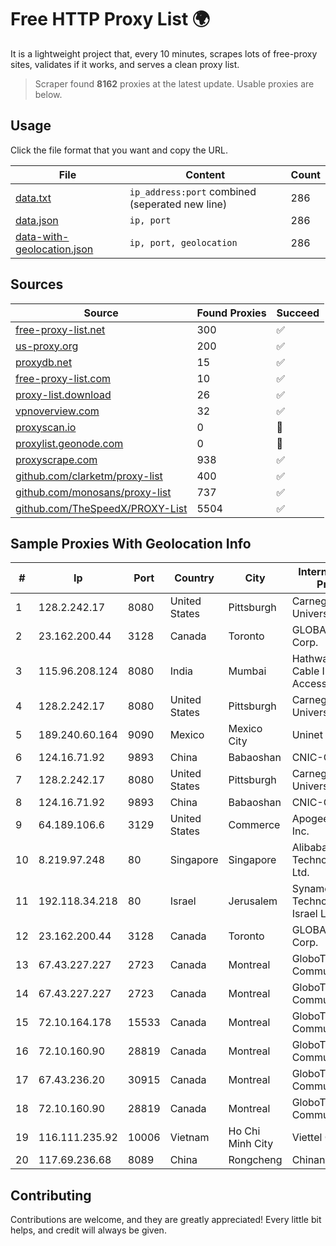 
# Free HTTP Proxy List 🌍

It is a lightweight project that, every 10 minutes, scrapes lots of free-proxy sites, validates if it works, and serves a clean proxy list.


> Scraper found **8162** proxies at the latest update. Usable proxies are below.

## Usage

Click the file format that you want and copy the URL.


|File|Content|Count|
|----|-------|-----|
|[data.txt](https://raw.githubusercontent.com/themiralay/Proxy-List-World/master/data.txt)|`ip_address:port` combined (seperated new line)|286|
|[data.json](https://raw.githubusercontent.com/themiralay/Proxy-List-World/master/data.json)|`ip, port`|286|
|[data-with-geolocation.json](https://raw.githubusercontent.com/themiralay/Proxy-List-World/master/data-with-geolocation.json)|`ip, port, geolocation`|286|

## Sources

|Source|Found Proxies|Succeed|
|------|-------------|-------|
|[free-proxy-list.net](https://free-proxy-list.net)|300|✅|
|[us-proxy.org](https://www.us-proxy.org)|200|✅|
|[proxydb.net](http://proxydb.net)|15|✅|
|[free-proxy-list.com](https://free-proxy-list.com/?page=&port=&type%5B%5D=http&type%5B%5D=https&up_time=0&search=Search)|10|✅|
|[proxy-list.download](https://www.proxy-list.download/HTTP)|26|✅|
|[vpnoverview.com](https://vpnoverview.com/privacy/anonymous-browsing/free-proxy-servers)|32|✅|
|[proxyscan.io](https://www.proxyscan.io)|0|🚫|
|[proxylist.geonode.com](https://proxylist.geonode.com/api/proxy-list?limit=300&page=1&sort_by=lastChecked&sort_type=desc&protocols=http,https)|0|🚫|
|[proxyscrape.com](https://api.proxyscrape.com/v2/?request=displayproxies&protocol=http&timeout=10000&country=all&ssl=all&anonymity=all)|938|✅|
|[github.com/clarketm/proxy-list](https://raw.githubusercontent.com/clarketm/proxy-list/master/proxy-list-raw.txt)|400|✅|
|[github.com/monosans/proxy-list](https://raw.githubusercontent.com/monosans/proxy-list/main/proxies/http.txt)|737|✅|
|[github.com/TheSpeedX/PROXY-List](https://raw.githubusercontent.com/TheSpeedX/PROXY-List/master/http.txt)|5504|✅|


## Sample Proxies With Geolocation Info

|#|Ip|Port|Country|City|Internet Service Provider|
|-|--|----|-------|----|-------------------------|
|1|128.2.242.17|8080|United States|Pittsburgh|Carnegie Mellon University|
|2|23.162.200.44|3128|Canada|Toronto|GLOBALTELEHOST Corp.|
|3|115.96.208.124|8080|India|Mumbai|Hathway IP over Cable Internet Access|
|4|128.2.242.17|8080|United States|Pittsburgh|Carnegie Mellon University|
|5|189.240.60.164|9090|Mexico|Mexico City|Uninet S.A. de C.V.|
|6|124.16.71.92|9893|China|Babaoshan|CNIC-CAS|
|7|128.2.242.17|8080|United States|Pittsburgh|Carnegie Mellon University|
|8|124.16.71.92|9893|China|Babaoshan|CNIC-CAS|
|9|64.189.106.6|3129|United States|Commerce|Apogee Telecom Inc.|
|10|8.219.97.248|80|Singapore|Singapore|Alibaba (US) Technology Co., Ltd.|
|11|192.118.34.218|80|Israel|Jerusalem|Synamedia Technologies Israel Ltd|
|12|23.162.200.44|3128|Canada|Toronto|GLOBALTELEHOST Corp.|
|13|67.43.227.227|2723|Canada|Montreal|GloboTech Communications|
|14|67.43.227.227|2723|Canada|Montreal|GloboTech Communications|
|15|72.10.164.178|15533|Canada|Montreal|GloboTech Communications|
|16|72.10.160.90|28819|Canada|Montreal|GloboTech Communications|
|17|67.43.236.20|30915|Canada|Montreal|GloboTech Communications|
|18|72.10.160.90|28819|Canada|Montreal|GloboTech Communications|
|19|116.111.235.92|10006|Vietnam|Ho Chi Minh City|Viettel Corporation|
|20|117.69.236.68|8089|China|Rongcheng|Chinanet|



## Contributing

Contributions are welcome, and they are greatly appreciated! Every
little bit helps, and credit will always be given.

